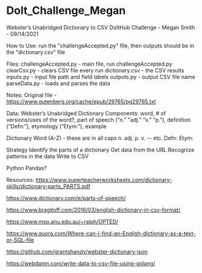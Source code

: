 # Dolt_Challenge_Megan
 Webster’s Unabridged Dictionary to CSV
 DoltHub Challenge - Megan Smith - 09/14/2021

 How to Use:
    run the "challengeAccepted.py" file, then outputs should be in the "dictionary.csv" file

 Files:
    challengeAccepted.py - main file, run challengeAccepted.py
    clearCsv.py - clears CSV file every run
    dictionary.csv - the CSV results
    inputs.py - input file path and field labels
    outputs.py - output CSV file name
    parseData.py - loads and parses the data

Notes:
Original file - https://www.gutenberg.org/cache/epub/29765/pg29765.txt

Data: Webster’s Unabridged Dictionary
Components: word, # of versions/uses of the word?, part of speech (“n.” "adj.” “v.” “p.”), definition (“Defn:”), etymology (“Etym:”), example

Dictionary
    Word (A-Z) - these are in all caps
        n. adj. p. v. -- etc.
        Defn:
        Etym:

Strategy
    Identify the parts of a dictionary
    Get data from the URL
    Recognize patterns in the data
    Write to CSV

Python Pandas?

Resources:
https://www.superteacherworksheets.com/dictionary-skills/dictionary-parts_PARTS.pdf 

https://www.dictionary.com/e/parts-of-speech/ 

https://www.bragitoff.com/2016/03/english-dictionary-in-csv-format/

https://www.mso.anu.edu.au/~ralph/OPTED/

https://www.quora.com/Where-can-I-find-an-English-dictionary-as-a-text-or-SQL-file 

https://github.com/grantshandy/webster-dictionary-json

https://webdamn.com/write-data-to-csv-file-using-golang/

